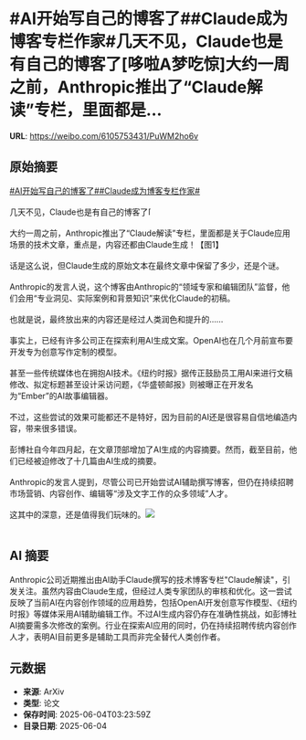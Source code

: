 # #AI开始写自己的博客了##Claude成为博客专栏作家#几天不见，Claude也是有自己的博客了[哆啦A梦吃惊]大约一周之前，Anthropic推出了“Claude解读”专栏，里面都是...

**URL**: https://weibo.com/6105753431/PuWM2ho6v

## 原始摘要

<a href="https://m.weibo.cn/search?containerid=231522type%3D1%26t%3D10%26q%3D%23AI%E5%BC%80%E5%A7%8B%E5%86%99%E8%87%AA%E5%B7%B1%E7%9A%84%E5%8D%9A%E5%AE%A2%E4%BA%86%23&amp;extparam=%23AI%E5%BC%80%E5%A7%8B%E5%86%99%E8%87%AA%E5%B7%B1%E7%9A%84%E5%8D%9A%E5%AE%A2%E4%BA%86%23" data-hide=""><span class="surl-text">#AI开始写自己的博客了#</span></a><a href="https://m.weibo.cn/search?containerid=231522type%3D1%26t%3D10%26q%3D%23Claude%E6%88%90%E4%B8%BA%E5%8D%9A%E5%AE%A2%E4%B8%93%E6%A0%8F%E4%BD%9C%E5%AE%B6%23&amp;extparam=%23Claude%E6%88%90%E4%B8%BA%E5%8D%9A%E5%AE%A2%E4%B8%93%E6%A0%8F%E4%BD%9C%E5%AE%B6%23" data-hide=""><span class="surl-text">#Claude成为博客专栏作家#</span></a><br><br>几天不见，Claude也是有自己的博客了<span class="url-icon"><img alt="[哆啦A梦吃惊]" src="https://h5.sinaimg.cn/m/emoticon/icon/doraemon/dr_01chijing-31d5542cca.png" style="width:1em; height:1em;" referrerpolicy="no-referrer"></span><br><br>大约一周之前，Anthropic推出了“Claude解读”专栏，里面都是关于Claude应用场景的技术文章，重点是，内容还都由Claude生成！【图1】<br><br>话是这么说，但Claude生成的原始文本在最终文章中保留了多少，还是个谜。<br><br>Anthropic的发言人说，这个博客由Anthropic的“领域专家和编辑团队”监督，他们会用“专业洞见、实际案例和背景知识”来优化Claude的初稿。<br><br>也就是说，最终放出来的内容还是经过人类润色和提升的……<br><br>事实上，已经有许多公司正在探索利用AI生成文案。OpenAI也在几个月前宣布要开发专为创意写作定制的模型。<br><br>甚至一些传统媒体也在拥抱AI技术。《纽约时报》据传正鼓励员工用AI来进行文稿修改、拟定标题甚至设计采访问题，《华盛顿邮报》则被曝正在开发名为“Ember”的AI故事编辑器。<br><br>不过，这些尝试的效果可能都还不是特好，因为目前的AI还是很容易自信地编造内容，带来很多错误。<br><br>彭博社自今年四月起，在文章顶部增加了AI生成的内容摘要。然而，截至目前，他们已经被迫修改了十几篇由AI生成的摘要。<br><br>Anthropic的发言人提到，尽管公司已开始尝试AI辅助撰写博客，但仍在持续招聘市场营销、内容创作、编辑等“涉及文字工作的众多领域”人才。<br><br>这其中的深意，还是值得我们玩味的。<img style="" src="https://tvax4.sinaimg.cn/large/006Fd7o3gy1i232z4vqbqj30zk0g00wk.jpg" referrerpolicy="no-referrer"><br><br>

## AI 摘要

Anthropic公司近期推出由AI助手Claude撰写的技术博客专栏"Claude解读"，引发关注。虽然内容由Claude生成，但经过人类专家团队的审核和优化。这一尝试反映了当前AI在内容创作领域的应用趋势，包括OpenAI开发创意写作模型、《纽约时报》等媒体采用AI辅助编辑工作。不过AI生成内容仍存在准确性挑战，如彭博社AI摘要需多次修改的案例。行业在探索AI应用的同时，仍在持续招聘传统内容创作人才，表明AI目前更多是辅助工具而非完全替代人类创作者。

## 元数据

- **来源**: ArXiv
- **类型**: 论文
- **保存时间**: 2025-06-04T03:23:59Z
- **目录日期**: 2025-06-04
